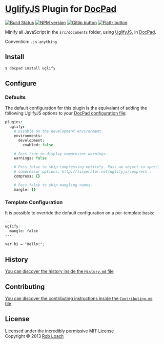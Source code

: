 # [UglifyJS](http://github.com/mishoo/UglifyJS) Plugin for [DocPad](http://docpad.org)

[![Build Status](https://secure.travis-ci.org/RobLoach/docpad-plugin-uglify.png?branch=master)](http://travis-ci.org/RobLoach/docpad-plugin-uglify "Check this project's build status on TravisCI")
[![NPM version](https://badge.fury.io/js/docpad-plugin-uglify.png)](http://badge.fury.io/js/docpad-plugin-uglify "View this project on NPM")
[![Gittip button](http://img.shields.io/gittip/RobLoach.png)](https://www.gittip.com/RobLoach/ "Support this project using Gittip")
[![Flattr button](http://img.shields.io/flattr/donate.png?color=yellow)](http://flattr.com/thing/2257574/RobLoach "Support this project using Flattr")

Minify all JavaScript in the `src/documents` folder, using
[UglifyJS](http://github.com/mishoo/UglifyJS), in [DocPad](https://docpad.org).

Convention:  `.js.anything`


## Install

```bash
$ docpad install uglify
```


## Configure

### Defaults

The default configuration for this plugin is the equivalant of adding the
following UglifyJS options to your [DocPad configuration file](http://docpad.org/docs/config):

``` coffee
plugins:
  uglify:
    # Disable on the development environment.
    environments:
      development:
        enabled: false

    # Pass true to display compressor warnings.
    warnings: false

    # Pass false to skip compressing entirely. Pass an object to specify custom
    # compressor options: http://lisperator.net/uglifyjs/compress .
    compress: {}

    # Pass false to skip mangling names.
    mangle: {}
```


### Template Configuration

It is possible to override the default configuration on a per-template basis:

``` css
---
uglify:
  mangle: false
---

var hi = "Hello!";
```


## History
[You can discover the history inside the `History.md` file](https://github.com/robloach/docpad-plugin-cssmin/blob/master/HISTORY.md#files)


## Contributing
[You can discover the contributing instructions inside the `Contributing.md` file](https://github.com/robloach/docpad-plugin-cssmin/blob/master/CONTRIBUTING.md#files)


## License
Licensed under the incredibly [permissive](http://en.wikipedia.org/wiki/Permissive_free_software_licence) [MIT License](http://creativecommons.org/licenses/MIT/)
<br/>Copyright &copy; 2013 [Rob Loach](http://robloach.net)
